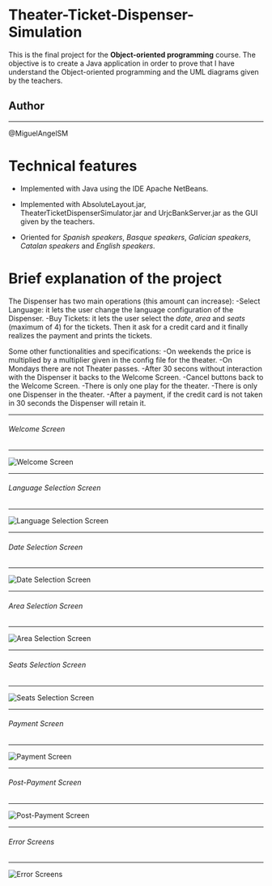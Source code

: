 # Theater-Ticket-Dispenser-Simulation

This is the final project for the **Object-oriented programming** course.
The objective is to create a Java application in order to prove that I have understand the Object-oriented programming and the UML diagrams given by the teachers.

## Author
---
@MiguelAngelSM

# Technical features
- Implemented with Java using the IDE Apache NetBeans.

- Implemented with AbsoluteLayout.jar, TheaterTicketDispenserSimulator.jar and UrjcBankServer.jar as the GUI given by the teachers.

- Oriented for *Spanish speakers*, *Basque speakers*, *Galician speakers*, *Catalan speakers* and *English speakers*.

# Brief explanation of the project
The Dispenser has two main operations (this amount can increase):
-Select Language: it lets the user change the language configuration of the Dispenser.
-Buy Tickets: it lets the user select the *date*, *area* and *seats* (maximum of 4) for the tickets. Then it ask for a credit card and it finally realizes the payment and prints the tickets.

Some other functionalities and specifications:
-On weekends the price is multiplied by a multiplier given in the config file for the theater.
-On Mondays there are not Theater passes.
-After 30 secons without interaction with the Dispenser it backs to the Welcome Screen.
-Cancel buttons back to the Welcome Screen.
-There is only one play for the theater.
-There is only one Dispenser in the theater.
-After a payment, if the credit card is not taken in 30 seconds the Dispenser will retain it.

---
###### Welcome Screen
---

![Welcome Screen](https://github.com/MiguelAngelSM/Theater-Ticket-Dispenser-Simulation/tree/main/ReadMe%20imgs)

---
###### Language Selection Screen
---

![Language Selection Screen](https://user-images.githubusercontent.com/117300099/215363645-cd02f5f5-a867-4b86-b9c3-d65300c63fb4.png)

---
###### Date Selection Screen
---

![Date Selection Screen](https://user-images.githubusercontent.com/117300099/215363683-478e27a8-c55e-4492-bad2-d7c7e9ac784b.png)

---
###### Area Selection Screen
---

![Area Selection Screen](https://user-images.githubusercontent.com/117300099/215363683-478e27a8-c55e-4492-bad2-d7c7e9ac784b.png)

---
###### Seats Selection Screen
---

![Seats Selection Screen](https://user-images.githubusercontent.com/117300099/215363683-478e27a8-c55e-4492-bad2-d7c7e9ac784b.png)

---
###### Payment Screen
---

![Payment Screen](https://user-images.githubusercontent.com/117300099/215363683-478e27a8-c55e-4492-bad2-d7c7e9ac784b.png)

---
###### Post-Payment Screen
---

![Post-Payment Screen](https://user-images.githubusercontent.com/117300099/215363683-478e27a8-c55e-4492-bad2-d7c7e9ac784b.png)

---
###### Error Screens
---

![Error Screens](https://user-images.githubusercontent.com/117300099/215363683-478e27a8-c55e-4492-bad2-d7c7e9ac784b.png)
